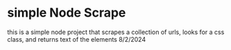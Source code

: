# simple Node Scrape 

this is a simple node project that scrapes a collection of urls, looks for a css class, and returns text of the elements 
8/2/2024